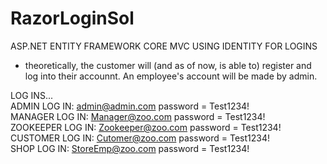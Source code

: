 # RazorLoginSol

ASP.NET ENTITY FRAMEWORK CORE MVC USING IDENTITY FOR LOGINS

- theoretically, the customer will (and as of now, is able to) register and log into their accounnt. An employee's account will be made by admin. 

LOG INS... <br />
ADMIN LOG IN: admin@admin.com  password = Test1234! <br />
MANAGER LOG IN: Manager@zoo.com  password = Test1234! <br />
ZOOKEEPER LOG IN: Zookeeper@zoo.com  password = Test1234! <br />
CUSTOMER LOG IN: Cutomer@zoo.com   password = Test1234! <br />
SHOP LOG IN: StoreEmp@zoo.com  password = Test1234!
